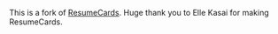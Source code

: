 This is a fork of [ResumeCards](https://github.com/ellekasai/resumecards).
Huge thank you to Elle Kasai for making ResumeCards.
